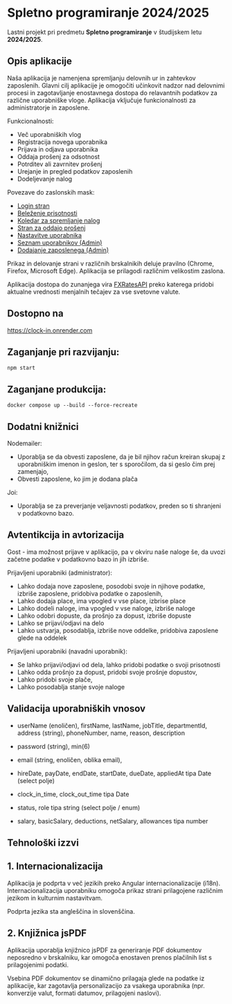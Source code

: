 # Spletno programiranje 2024/2025

Lastni projekt pri predmetu **Spletno programiranje** v študijskem letu **2024/2025**.

## Opis aplikacije

Naša aplikacija je namenjena spremljanju delovnih ur in zahtevkov zaposlenih. Glavni cilj aplikacije je omogočiti učinkovit nadzor nad delovnimi procesi in zagotavljanje enostavnega dostopa do relavantnih podatkov za različne uporabniške vloge. Aplikacija vključuje funkcionalnosti za administratorje in zaposlene.

Funkcionalnosti:

- Več uporabniških vlog
- Registracija novega uporabnika
- Prijava in odjava uporabnika
- Oddaja prošenj za odsotnost
- Potrditev ali zavrnitev prošenj
- Urejanje in pregled podatkov zaposlenih
- Dodeljevanje nalog

Povezave do zaslonskih mask:

- [Login stran](./docs/login.html)
- [Beleženje prisotnosti](./docs/clockin.html)
- [Koledar za spremljanje nalog](./docs/calendar.html)
- [Stran za oddajo prošenj](./docs/leaves.html)
- [Nastavitve uporabnika](./docs/usersettings.html)
- [Seznam uporabnikov (Admin)](./docs/users.html)
- [Dodajanje zaposlenega (Admin)](./docs/adduser.html)

Prikaz in delovanje strani v različnih brskalnikih deluje pravilno (Chrome, Firefox, Microsoft Edge). Aplikacija se prilagodi različnim velikostim zaslona.

Aplikacija dostopa do zunanjega vira [FXRatesAPI](https://fxratesapi.com/) preko katerega pridobi aktualne vrednosti menjalnih tečajev za vse svetovne valute.

## Dostopno na

https://clock-in.onrender.com

## Zaganjanje pri razvijanju:

```
npm start
```

## Zaganjane produkcija:

```
docker compose up --build --force-recreate
```

## Dodatni knižnici

Nodemailer:

- Uporablja se da obvesti zaposlene, da je bil njihov račun kreiran skupaj z uporabniškim imenon in geslon, ter s sporočilom, da si geslo čim prej zamenjajo,
- Obvesti zaposlene, ko jim je dodana plača

Joi:

- Uporablja se za preverjanje veljavnosti podatkov, preden so ti shranjeni v podatkovno bazo.

## Avtentikcija in avtorizacija

Gost - ima možnost prijave v aplikacijo, pa v okviru naše naloge še, da uvozi začetne podatke v podatkovno bazo in jih izbriše.

Prijavljeni uporabniki (administrator):

- Lahko dodaja nove zaposlene, posodobi svoje in njihove podatke, izbriše zaposlene, pridobiva podatke o zaposlenih,
- Lahko dodaja place, ima vpogled v vse place, izbrise place
- Lahko dodeli naloge, ima vpogled v vse naloge, izbriše naloge
- Lahko odobri dopuste, da prošnjo za dopust, izbriše dopuste
- Lahko se prijavi/odjavi na delo
- Lahko ustvarja, posodablja, izbriše nove oddelke, pridobiva zaposlene glede na oddelek

Prijavljeni uporabniki (navadni uporabnik):

- Se lahko prijavi/odjavi od dela, lahko pridobi podatke o svoji prisotnosti
- Lahko odda prošnjo za dopust, pridobi svoje prošnje dopustov,
- Lahko pridobi svoje plače,
- Lahko posodablja stanje svoje naloge

## Validacija uporabniških vnosov

- userName (enoličen), firstName, lastName, jobTitle, departmentId, address (string), phoneNumber, name, reason, description

- password (string), min(6)

- email (string, enoličen, oblika email),

- hireDate, payDate, endDate, startDate, dueDate, appliedAt tipa Date (select polje)

- clock_in_time, clock_out_time tipa Date

- status, role tipa string (select polje / enum)

- salary, basicSalary, deductions, netSalary, allowances tipa number

## Tehnološki izzvi
## 1. Internacionalizacija

Aplikacija je podprta v več jezikih preko Angular internacionalizacije (i18n). Internacionalizacija uporabniku omogoča prikaz strani prilagojene različnim jezikom in kulturnim nastavitvam.

Podprta jezika sta angleščina in slovenščina.

## 2. Knjižnica jsPDF

Aplikacija uporablja knjižnico jsPDF za generiranje PDF dokumentov neposredno v brskalniku, kar omogoča enostaven prenos plačilnih list s prilagojenimi podatki.

Vsebina PDF dokumentov se dinamično prilagaja glede na podatke iz aplikacije, kar zagotavlja personalizacijo za vsakega uporabnika (npr. konverzije valut, formati datumov, prilagojeni naslovi).